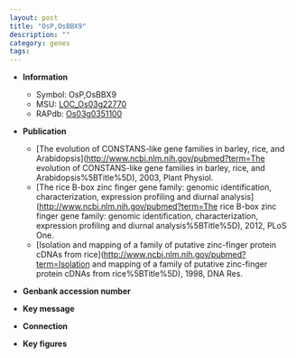 ```yaml
---
layout: post
title: "OsP,OsBBX9"
description: ""
category: genes
tags: 
---
```


* **Information**  
    + Symbol: OsP,OsBBX9  
    + MSU: [LOC_Os03g22770](http://rice.plantbiology.msu.edu/cgi-bin/ORF_infopage.cgi?orf=LOC_Os03g22770)  
    + RAPdb: [Os03g0351100](http://rapdb.dna.affrc.go.jp/viewer/gbrowse_details/irgsp1?name=Os03g0351100)  

* **Publication**  
    + [The evolution of CONSTANS-like gene families in barley, rice, and Arabidopsis](http://www.ncbi.nlm.nih.gov/pubmed?term=The evolution of CONSTANS-like gene families in barley, rice, and Arabidopsis%5BTitle%5D), 2003, Plant Physiol.
    + [The rice B-box zinc finger gene family: genomic identification, characterization, expression profiling and diurnal analysis](http://www.ncbi.nlm.nih.gov/pubmed?term=The rice B-box zinc finger gene family: genomic identification, characterization, expression profiling and diurnal analysis%5BTitle%5D), 2012, PLoS One.
    + [Isolation and mapping of a family of putative zinc-finger protein cDNAs from rice](http://www.ncbi.nlm.nih.gov/pubmed?term=Isolation and mapping of a family of putative zinc-finger protein cDNAs from rice%5BTitle%5D), 1998, DNA Res.

* **Genbank accession number**  

* **Key message**  

* **Connection**  

* **Key figures**  


